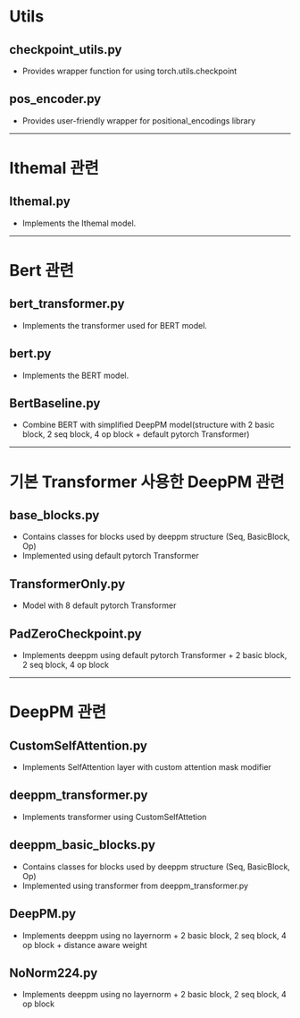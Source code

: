 # Utils

## checkpoint_utils.py

- Provides wrapper function for using torch.utils.checkpoint

## pos_encoder.py

- Provides user-friendly wrapper for positional_encodings library

---

# Ithemal 관련

## Ithemal.py

- Implements the Ithemal model.

---

# Bert 관련

## bert_transformer.py

- Implements the transformer used for BERT model.

## bert.py

- Implements the BERT model.

## BertBaseline.py

- Combine BERT with simplified DeepPM model(structure with 2 basic block, 2 seq block, 4 op block + default pytorch Transformer)

---

# 기본 Transformer 사용한 DeepPM 관련

## base_blocks.py

- Contains classes for blocks used by deeppm structure (Seq, BasicBlock, Op)
- Implemented using default pytorch Transformer

## TransformerOnly.py

- Model with 8 default pytorch Transformer


## PadZeroCheckpoint.py

- Implements deeppm using default pytorch Transformer + 2 basic block, 2 seq block, 4 op block


---

# DeepPM 관련

## CustomSelfAttention.py

- Implements SelfAttention layer with custom attention mask modifier

## deeppm_transformer.py

- Implements transformer using CustomSelfAttetion 

## deeppm_basic_blocks.py
- Contains classes for blocks used by deeppm structure (Seq, BasicBlock, Op)
- Implemented using transformer from deeppm_transformer.py

## DeepPM.py

- Implements deeppm using no layernorm + 2 basic block, 2 seq block, 4 op block + distance aware weight

## NoNorm224.py

- Implements deeppm using no layernorm + 2 basic block, 2 seq block, 4 op block